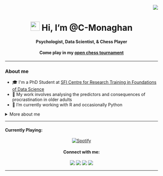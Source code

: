 <p align="right"> <img src="https://komarev.com/ghpvc/?username=C-Monaghan&color=blueviolet" /> </p>
<h1 align="center"> <img src="https://raw.githubusercontent.com/MartinHeinz/MartinHeinz/master/wave.gif" width="30px" height='30px'> Hi, I’m @C-Monaghan </h1>
<h4 align="center"> Psychologist, Data Scientist, & Chess Player </h4>
<h4 align="center"> Come play in my <a href="https://github.com/C-Monaghan/Chess"> open chess tournament</a></h4>

---

<h3 align="left"> About me</h3>

- 🎓 I'm a PhD Student at <a href="https://www.data-science.ie">SFI Centre for Research Training in Foundations of Data Science</a>
- 🧠 My work involves analysing the predictors and consequences of procrastination in older adults
- 🌱 I’m currently working with R and occasionally Python

<details>
    <summary>
        More about me
    </summary>
    
<h3 align="left"> 🏫 Education </h3>
<h4 align="left"> Maynooth University </h4>
<ul>
    <li> PhD. Data Science (Sept. 2022 - Present)
        <ul>
            <li> Part of <a href="https://www.data-science.ie">SFI Center for Research Training in Foundations in Data Science</a> </li>
            <li> Expected to graduate in 2026</li>
        </ul>
        </li>
    <li> BSc Psychology (Sept. 2018 - May. 2022)
        <ul>
            <li> Final grade: 72% </li>
            <li> Ranked 4<sup>th</sup> out of a class of 21 </li>
            <li> Thesis: Academic Procrastination and Perfectionism – The Mediating Role of Temporal Thought </li>
        </ul>
        </li>
    </ul>

<h3 align="left"> 📋 Experience </h3>
<ul>
    <h4 align="left"> Teaching Assistant - Maynooth University <br> (Sept. 2023 - Present) </h4>
        <ul>
            <li> Providing teaching support for both statistical and advanced research methods in psychology to undergraduate and master students </li>
        </ul>
    <h4 align="left"> Quantitative Risk Analyst - Grant Thornton <br> (June 2023 - Aug. 2023) </h4>
        <ul>
            <li> Designed and implemented a decision making toolkit for binary classification problems such as loan defaults, credit card risk, and fraud detection </li>
        </ul>
    <h4 align="left"> Student Intern - Connolly Conselling Centre <br> (Feb. 2021 - May 2021) </h4>
        <ul>
            <li> Carried out several research and design projects under the supervision of <a href="https://www.counsellor.ie/team/susan-byrne/"> Dr. Susan Byrne. </a> </li>
        </ul>
    <h4 align="left"> Research Assistant - Maynooth University <br> (Sept. 2020 - Dec. 2020) </h4>
        <ul>
            <li> Worked with <a href="https://www.maynoothuniversity.ie/people/richard-roche"> Dr. Richard Roche </a> as a research assistant on the topic of autobiographical memory, along with several other projects </li>
        </ul>
</ul>


<h3 align="left"> 🚀 Github Stats </h3>
<div align="left">
    <a href="https://github.com/C-Monaghan">
    <img src="https://github-readme-stats-c-monaghan.vercel.app/api?username=C-Monaghan&show_icons=true&theme=transparent" alt="C-Monaghan's GitHub stats">
    </a>
</div>
</details>

---
<h4 align="left"> Currently Playing: </h4>
<div align="center">
  <a href="https://open.spotify.com/user/21ombhca2igssh3rq4o2trgfq">
    <img src="https://novatorem-git-main-c-monaghan.vercel.app/api/spotify" alt="Spotify">
  </a>
</div>

<h4 align="center"> Connect with me: </h4>
<div align="center">
    <a href="https://twitter.com/CormacMonaghan1" target="_blank"><img src="https://img.shields.io/badge/-Twitter-7289DA?style=for-the-badge&logo=twitter&logoColor=white" target="_blank"></a> 	
  <a href="https://www.linkedin.com/in/cormac-monaghan/" target="_blank"><img src="https://img.shields.io/badge/-LinkedIn-%230077B5?style=for-the-badge&logo=linkedin&logoColor=white" target="_blank"></a> 
  <a href="https://www.researchgate.net/profile/Cormac-Monaghan" target="_blank"><img src="https://img.shields.io/badge/ResearchGate-00CCBB?style=for-the-badge&logo=ResearchGate&logoColor=white" target="_blank"></a> 
  <a href="mailto:cormacmonaghan@proton.me" target="_blank"><img src="https://img.shields.io/badge/ProtonMail-8B89CC?style=for-the-badge&logo=protonmail&logoColor=white" target="_blank"></a> 
</div>

---

<!---
--->
